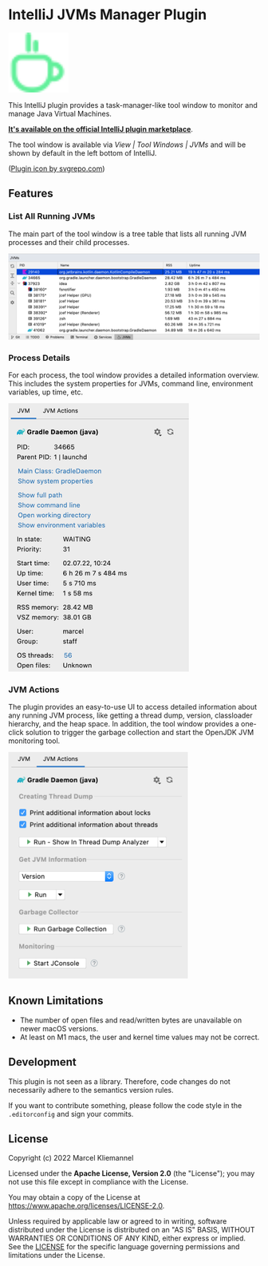 # IntelliJ JVMs Manager Plugin

<img src="src/main/resources/META-INF/pluginIcon.svg" alt="Plugin Logo" width="120px"/>

This IntelliJ plugin provides a task-manager-like tool window to monitor and manage Java Virtual Machines.

[**It's available on the official IntelliJ plugin marketplace**](https://plugins.jetbrains.com/plugin/19464-jvms-manager).

The tool window is available via *View | Tool Windows | JVMs* and will be shown by default in the left bottom of IntelliJ.

([Plugin icon by svgrepo.com](https://www.svgrepo.com))

## Features

### List All Running JVMs

The main part of the tool window is a tree table that lists all running JVM processes and their child processes.

<img src="screenshots/jvms-table.png" alt="Running JVMs Overview" width="861px"/>

### Process Details

For each process, the tool window provides a detailed information overview. This includes the system properties for JVMs, command line, environment variables, up time, etc.

<img src="screenshots/jvm-process-details.png" alt="JVM Process Details" width="362px"/>

### JVM Actions

The plugin provides an easy-to-use UI to access detailed information about any running JVM process, like getting a thread dump, version, classloader hierarchy, and the heap space. In addition, the tool window provides a one-click solution to trigger the garbage collection and start the OpenJDK JVM monitoring tool.

<img src="screenshots/jvm-actions.png" alt="JVM Actions" width="360px"/>

## Known Limitations

- The number of open files and read/written bytes are unavailable on newer macOS versions.
- At least on M1 macs, the user and kernel time values may not be correct.

## Development

This plugin is not seen as a library. Therefore, code changes do not necessarily adhere to the semantics version rules.

If you want to contribute something, please follow the code style in the `.editorconfig` and sign your commits.

## License

Copyright (c) 2022 Marcel Kliemannel

Licensed under the **Apache License, Version 2.0** (the "License"); you may not use this file except in compliance with the License.

You may obtain a copy of the License at <https://www.apache.org/licenses/LICENSE-2.0>.

Unless required by applicable law or agreed to in writing, software distributed under the License is distributed on an "AS IS" BASIS, WITHOUT WARRANTIES OR CONDITIONS OF ANY KIND, either express or implied. See the [LICENSE](./LICENSE) for the specific language governing permissions and limitations under the License.
